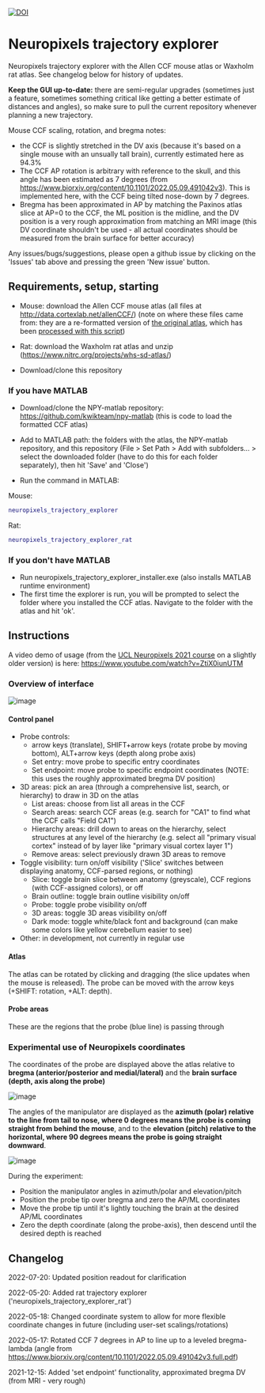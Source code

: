 [![DOI](https://zenodo.org/badge/429406115.svg)](https://zenodo.org/badge/latestdoi/429406115)

# Neuropixels trajectory explorer
Neuropixels trajectory explorer with the Allen CCF mouse atlas or Waxholm rat atlas. See changelog below for history of updates.

**Keep the GUI up-to-date:** there are semi-regular upgrades (sometimes just a feature, sometimes something critical like getting a better estimate of distances and angles), so make sure to pull the current repository whenever planning a new trajectory.

Mouse CCF scaling, rotation, and bregma notes:
* the CCF is slightly stretched in the DV axis (because it's based on a single mouse with an unsually tall brain), currently estimated here as 94.3%
* The CCF AP rotation is arbitrary with reference to the skull, and this angle has been estimated as 7 degrees (from https://www.biorxiv.org/content/10.1101/2022.05.09.491042v3). This is implemented here, with the CCF being tilted nose-down by 7 degrees.
* Bregma has been approximated in AP by matching the Paxinos atlas slice at AP=0 to the CCF, the ML position is the midline, and the DV position is a very rough approximation from matching an MRI image (this DV coordinate shouldn't be used - all actual coordinates should be measured from the brain surface for better accuracy)

Any issues/bugs/suggestions, please open a github issue by clicking on the 'Issues' tab above and pressing the green 'New issue' button.

## Requirements, setup, starting
- Mouse: download the Allen CCF mouse atlas (all files at http://data.cortexlab.net/allenCCF/)
(note on where these files came from: they are a re-formatted version of [the original atlas](http://download.alleninstitute.org/informatics-archive/current-release/mouse_ccf/annotation/ccf_2017/), which has been [processed with this script](https://github.com/cortex-lab/allenCCF/blob/master/setup_utils.m))

- Rat: download the Waxholm rat atlas and unzip (https://www.nitrc.org/projects/whs-sd-atlas/)

- Download/clone this repository

### If you have MATLAB
- Download/clone the NPY-matlab repository: https://github.com/kwikteam/npy-matlab
(this is code to load the formatted CCF atlas)

- Add to MATLAB path: the folders with the atlas, the NPY-matlab repository, and this repository
(File > Set Path > Add with subfolders... > select the downloaded folder (have to do this for each folder separately), then hit 'Save' and 'Close')

- Run the command in MATLAB:

Mouse:
```matlab
neuropixels_trajectory_explorer
```
Rat: 
```matlab
neuropixels_trajectory_explorer_rat
```

### If you don't have MATLAB
- Run neuropixels_trajectory_explorer_installer.exe (also installs MATLAB runtime environment)
- The first time the explorer is run, you will be prompted to select the folder where you installed the CCF atlas. Navigate to the folder with the atlas and hit 'ok'.

## Instructions

A video demo of usage (from the [UCL Neuropixels 2021 course](https://www.ucl.ac.uk/neuropixels/training/2021-neuropixels-course) on a slightly older version) is here: https://www.youtube.com/watch?v=ZtiX0iunUTM

### Overview of interface
![image](https://github.com/petersaj/neuropixels_trajectory_explorer/blob/main/wiki/overview.PNG)

#### Control panel
- Probe controls: 
  - arrow keys (translate), SHIFT+arrow keys (rotate probe by moving bottom), ALT+arrow keys (depth along probe axis)
  - Set entry: move probe to specific entry coordinates
  - Set endpoint: move probe to specific endpoint coordinates (NOTE: this uses the roughly approximated bregma DV position)
- 3D areas: pick an area (through a comprehensive list, search, or hierarchy) to draw in 3D on the atlas
  - List areas: choose from list all areas in the CCF
  - Search areas: search CCF areas (e.g. search for "CA1" to find what the CCF calls "Field CA1")
  - Hierarchy areas: drill down to areas on the hierarchy, select structures at any level of the hierarchy (e.g. select all "primary visual cortex" instead of by layer like "primary visual cortex layer 1")
  - Remove areas: select previously drawn 3D areas to remove 
- Toggle visibility: turn on/off visibility ('Slice' switches between displaying anatomy, CCF-parsed regions, or nothing)
  - Slice: toggle brain slice between anatomy (greyscale), CCF regions (with CCF-assigned colors), or off
  - Brain outline: toggle brain outline visibility on/off
  - Probe: toggle probe visibility on/off
  - 3D areas: toggle 3D areas visibility on/off
  - Dark mode: toggle white/black font and background (can make some colors like yellow cerebellum easier to see)
- Other: in development, not currently in regular use

#### Atlas
The atlas can be rotated by clicking and dragging (the slice updates when the mouse is released). The probe can be moved with the arrow keys (+SHIFT: rotation, +ALT: depth).

#### Probe areas
These are the regions that the probe (blue line) is passing through


### Experimental use of Neuropixels coordinates
The coordinates of the probe are displayed above the atlas relative to **bregma (anterior/posterior and medial/lateral)** and the **brain surface (depth, axis along the probe)**

![image](https://github.com/petersaj/neuropixels_trajectory_explorer/blob/main/wiki/positions.png)

The angles of the manipulator are displayed as the **azimuth (polar) relative to the line from tail to nose, where 0 degrees means the probe is coming straight from behind the mouse**, and to the **elevation (pitch) relative to the horizontal, where 90 degrees means the probe is going straight downward**.

![image](https://github.com/petersaj/neuropixels_trajectory_explorer/blob/main/wiki/angles.png)


During the experiment:
- Position the manipulator angles in azimuth/polar and elevation/pitch
- Position the probe tip over bregma and zero the AP/ML coordinates
- Move the probe tip until it's lightly touching the brain at the desired AP/ML coordinates
- Zero the depth coordinate (along the probe-axis), then descend until the desired depth is reached

## Changelog
2022-07-20: Updated position readout for clarification

2022-05-20: Added rat trajectory explorer ('neuropixels_trajectory_explorer_rat')

2022-05-18: Changed coordinate system to allow for more flexible coordinate changes in future (including user-set scalings/rotations)

2022-05-17: Rotated CCF 7 degrees in AP to line up to a leveled bregma-lambda (angle from https://www.biorxiv.org/content/10.1101/2022.05.09.491042v3.full.pdf)

2021-12-15: Added 'set endpoint' functionality, approximated bregma DV (from MRI - very rough)



